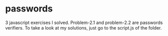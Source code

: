 # passwords
3 javascript exercises I solved. Problem-2.1 and problem-2.2 are passwords verifiers.
To take a look at my solutions, just go to the script.js of the folder.
